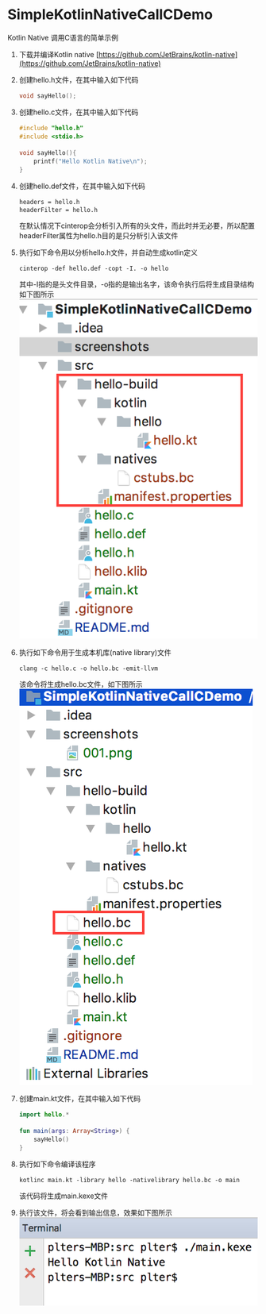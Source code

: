 # SimpleKotlinNativeCallCDemo
Kotlin Native 调用C语言的简单示例   


1. 下载并编译Kotlin native [https://github.com/JetBrains/kotlin-native](https://github.com/JetBrains/kotlin-native)
2. 创建hello.h文件，在其中输入如下代码  
    ```c 
    void sayHello();
    ```  
3.  创建hello.c文件，在其中输入如下代码  
    ```c
    #include "hello.h"
    #include <stdio.h>
    
    void sayHello(){
        printf("Hello Kotlin Native\n");
    }
    ```  
4. 创建hello.def文件，在其中输入如下代码  
    ```text
    headers = hello.h
    headerFilter = hello.h
    ```  
    在默认情况下cinterop会分析引入所有的头文件，而此时并无必要，所以配置headerFilter属性为hello.h目的是只分析引入该文件
    
5. 执行如下命令用以分析hello.h文件，并自动生成kotlin定义
    ```shell 
    cinterop -def hello.def -copt -I. -o hello
    ```
    其中-I指的是头文件目录，-o指的是输出名字，该命令执行后将生成目录结构如下图所示
    ![screenshots/001.png](screenshots/001.png)   
6. 执行如下命令用于生成本机库(native library)文件  
    ```shell
    clang -c hello.c -o hello.bc -emit-llvm
    ```
    该命令将生成hello.bc文件，如下图所示  
    ![screenshots/002.png](screenshots/002.png)  
7. 创建main.kt文件，在其中输入如下代码  
    ```kotlin
    import hello.*
    
    fun main(args: Array<String>) {
        sayHello()
    }
    ```  
8. 执行如下命令编译该程序  
    ```shell
    kotlinc main.kt -library hello -nativelibrary hello.bc -o main
    ```
    该代码将生成main.kexe文件  
9. 执行该文件，将会看到输出信息，效果如下图所示
    ![screenshots/003.png](screenshots/003.png) 
    
    